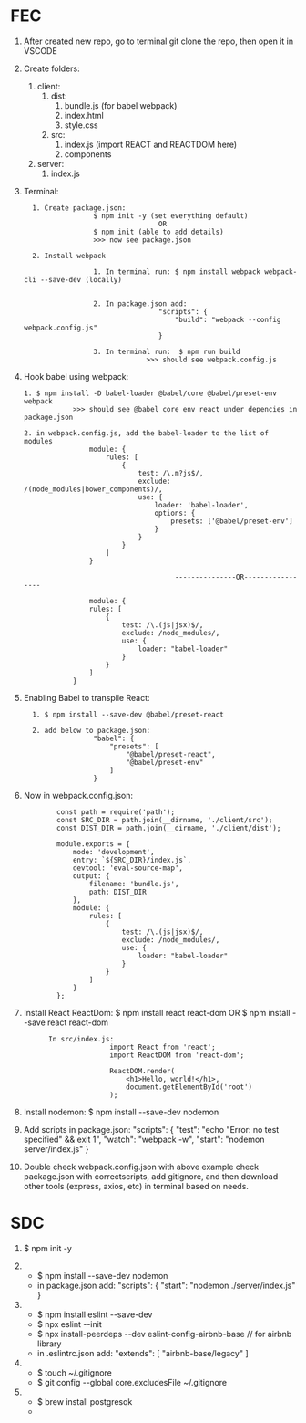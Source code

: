 # FEC

1. After created new repo, go to terminal git clone the repo, then open it in VSCODE

2. Create folders:
   1. client:
      1. dist:
          1. bundle.js (for babel webpack)
          2. index.html
          3. style.css
      2. src:
          1. index.js (import REACT and REACTDOM here)
          2. components
   2. server:
       1. index.js

3. Terminal:

		 1. Create package.json:
						$ npm init -y (set everything default)
										OR
						$ npm init (able to add details)
						>>> now see package.json

		 2. Install webpack

						1. In terminal run: $ npm install webpack webpack-cli --save-dev (locally)


						2. In package.json add:
										"scripts": {
											"build": "webpack --config webpack.config.js"
										}

						3. In terminal run:  $ npm run build
									 >>> should see webpack.config.js

 4. Hook babel using webpack:

		1. $ npm install -D babel-loader @babel/core @babel/preset-env webpack
					>>> should see @babel core env react under depencies in package.json

		2. in webpack.config.js, add the babel-loader to the list of modules
						module: {
							rules: [
								{
									test: /\.m?js$/,
									exclude: /(node_modules|bower_components)/,
									use: {
										loader: 'babel-loader',
										options: {
											presets: ['@babel/preset-env']
										}
									}
								}
							]
						}

                                             ---------------OR-----------------

						module: {
						rules: [
							{
								test: /\.(js|jsx)$/,
								exclude: /node_modules/,
								use: {
									loader: "babel-loader"
								}
							}
						]
					}

5. Enabling Babel to transpile React:

		 1. $ npm install --save-dev @babel/preset-react

		 2. add below to package.json:
						"babel": {
							"presets": [
								"@babel/preset-react",
								"@babel/preset-env"
							]
						}

 6. Now in webpack.config.json:

				const path = require('path');
				const SRC_DIR = path.join(__dirname, './client/src');
				const DIST_DIR = path.join(__dirname, './client/dist');

				module.exports = {
					mode: 'development',
					entry: `${SRC_DIR}/index.js`,
					devtool: 'eval-source-map',
					output: {
						filename: 'bundle.js',
						path: DIST_DIR
					},
					module: {
						rules: [
							{
								test: /\.(js|jsx)$/,
								exclude: /node_modules/,
								use: {
									loader: "babel-loader"
								}
							}
						]
					}
				};

7. Install React ReactDom:
       $ npm install react react-dom
			             OR
			 $ npm install --save react react-dom


			 In src/index.js:
							import React from 'react';
							import ReactDOM from 'react-dom';

							ReactDOM.render(
								<h1>Hello, world!</h1>,
								document.getElementById('root')
							);

8. Install nodemon:
          $ npm install --save-dev nodemon


9. Add scripts in package.json:
						"scripts": {
							"test": "echo \"Error: no test specified\" && exit 1",
							"watch": "webpack -w",
							"start": "nodemon server/index.js"
						}

10. Double check webpack.config.json with above example
    check package.json with correctscripts,
		add gitignore,
		and then download other tools (express, axios, etc) in terminal based on needs.


# SDC
1. $ npm init -y
2. - $ npm install --save-dev nodemon
   - in package.json add: "scripts": {
			    "start": "nodemon ./server/index.js"
			  }
3. - $ npm install eslint --save-dev
   - $ npx eslint --init
   - $ npx install-peerdeps --dev eslint-config-airbnb-base  // for airbnb library
   - in .eslintrc.json add:
			     "extends": [
				"airbnb-base/legacy"
			     ]
4. - $ touch ~/.gitignore
   -  $ git config --global core.excludesFile ~/.gitignore

5. - $ brew install postgresqk
   -